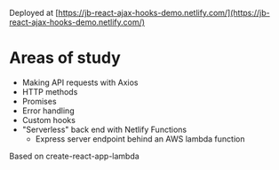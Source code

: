 Deployed at [https://jb-react-ajax-hooks-demo.netlify.com/](https://jb-react-ajax-hooks-demo.netlify.com/)

# Areas of study

- Making API requests with Axios
- HTTP methods
- Promises
- Error handling
- Custom hooks
- "Serverless" back end with Netlify Functions
  - Express server endpoint behind an AWS lambda function

Based on create-react-app-lambda
